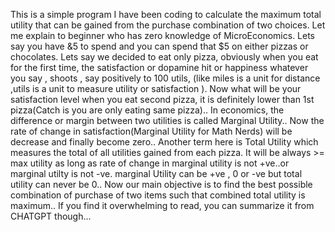 This is a simple program I have been coding to calculate the maximum total utility that can be gained from the purchase combination of two choices. Let me explain to beginner who has zero knowledge of MicroEconomics. Lets say you have &5 to spend and you can spend that $5 on either pizzas or chocolates. Lets say we decided to eat only pizza, obviously when you eat for the first time, the satisfaction or dopamine hit  or happiness whatever you say , shoots , say positively to 100 utils, (like miles is a unit for distance ,utils is a unit to measure utility or satisfaction ). Now what will be your satisfaction level when you eat second pizza, it is definitely lower than 1st pizza(Catch is you are only eating same pizza).. In economics, the difference or margin between two utilities is called Marginal Utility.. Now the rate of change in satisfaction(Marginal Utility for Math Nerds) will be decrease and finally become zero.. Another term here is Total Utility which measures the total of all utilities gained  from each pizza. It will be always >= max utility as long as rate of change in marginal utility is not +ve..or marginal utilty is not -ve. marginal Utility can be +ve , 0 or -ve but total utility can never be 0..
Now our main objective is to find the best possible combination of purchase of two items such that combined total utility is maximum..
If you find it overwhelming to read, you can summarize it from CHATGPT though...
